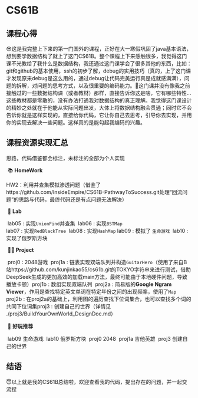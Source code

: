 # CS61B

## 课程心得

​	😎这是我完整上下来的第一门国外的课程，正好在大一寒假巩固了java基本语法，想到要学数据结构了就上了这门CS61B。整个课程上下来感触很多，我觉得这门课不光教给了我什么是数据结构，我还通过这门课学会了很多其他的东西，比如：git和github的基本使用，ssh的初步了解，debug的实用技巧（真的，上了这门课才发现原来debug是这么用的，通过debug让代码完美运行真是成就感满满），问题的拆解，对问题的思考方式，以及很重要的编码能力。
​	🌟这门课并没有像我之前接触过的一些数据结构课（或者教材）那样，直接告诉你这是啥，它有哪些特性…这些教材都是零散的，没有办法打通我对数据结构的真正理解。我觉得这门课设计的精妙之处就在于他能从实际问题出发，大体上将数据结构融会贯通；同时它不会告诉你就是这样实现的，直接给你代码，它让你自己去思考，引导你去实现，并用你的实现去解决一些问题。这样真的是能勾起我编码的兴趣。

## 课程资源实现汇总

思路，代码借鉴都会标注，未标注的全部为个人实现

​	📚 **HomeWork**

​	HW2：利用并查集模拟渗透问题（借鉴了https://github.com/InsideEmpire/CS61B-PathwayToSuccess.git处理“回流问题”的思路与代码，最终代码还是有点问题无法解决）

​	🧪 **Lab**

​	lab05 : 实现`UnionFind`并查集
​	lab06 : 实现`BSTMap`	
​	lab07 : 实现`RedBlackTree`
​	lab08 : 实现`HashMap`
​	lab09 : 模拟了 `生命游戏`
​	lab10 : 实现了俄罗斯方块 

​	👨‍💻 **Project**

​	proj0 : 2048游戏
​	proj1a : 链表实现双端队列并构造`GuitarHero`（使用了来自B站https://github.com/kunjinkao55/cs61b.git的TOKYO字符串来进行测试，借助DeepSeek生成的更加高效的加载main方法，最终可能由于本地硬件问题，导致播放卡顿）
​	proj1b : 数组实现双端队列
​	proj2a : 简易版的**Google Ngram Viewer**，作用是查找特定英文单词在特定年份之间的出现频率，使用了`Map`
​	proj2b : 在proj2a的基础上，利用图的遍历查找下位词集合，也可以查找多个词的共同下位词集
​	proj3 : 创建自己的世界（详情见 ./proj3/BuildYourOwnWorld_DesignDoc.md）

​	🤩 **好玩推荐**

​	lab09 生命游戏
​	lab10 俄罗斯方块
​	proj0 2048
​	proj1a 吉他英雄
​	proj3 创建自己的世界

## 结语

​	😇以上就是我的CS61B总结啦，欢迎查看我的代码，提出存在的问题，并一起交流捏

